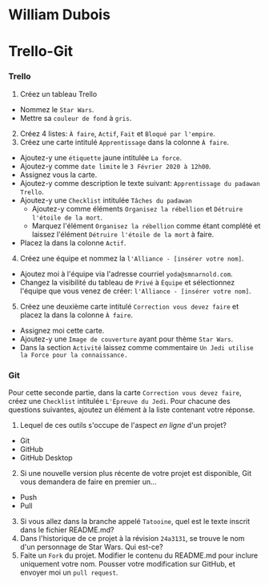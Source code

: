 # William Dubois

# Trello-Git

### Trello
1. Créez un tableau Trello
  * Nommez le `Star Wars`.
  * Mettre sa `couleur de fond` à `gris`.
2. Créez 4 listes: `À faire`, `Actif`, `Fait` et `Bloqué par l'empire`.
3. Créez une carte intitulé `Apprentissage` dans la colonne `À faire`. 
  * Ajoutez-y une `étiquette` jaune intitulée `La force`.
  * Ajoutez-y comme `date limite` le `3 Février 2020 à 12h00`.
  * Assignez vous la carte.
  * Ajoutez-y comme description le texte suivant: `Apprentissage du padawan Trello`.
  * Ajoutez-y une `Checklist` intitulée `Tâches du padawan`
    * Ajoutez-y comme éléments `Organisez la rébellion` et `Détruire l'étoile de la mort`. 
    * Marquez l'élément `Organisez la rébellion` comme étant complété et laissez l'élément `Détruire l'étoile de la mort` à faire. 
  * Placez la dans la colonne `Actif`.
4. Créez une équipe et nommez la `l'Alliance - [insérer votre nom]`.
  * Ajoutez moi à l'équipe via l'adresse courriel `yoda@smnarnold.com`.
  * Changez la visibilité du tableau de `Privé` à `Équipe` et sélectionnez l'équipe que vous venez de créer: `l'Alliance - [insérer votre nom]`.
5. Créez une deuxième carte intitulé `Correction vous devez faire` et placez la dans la colonne `À faire`.
  * Assignez moi cette carte.
  * Ajoutez-y une `Image de couverture` ayant pour thème `Star Wars`.
  * Dans la section `Activité` laissez comme commentaire `Un Jedi utilise la Force pour la connaissance.`
  
### Git
Pour cette seconde partie, dans la carte `Correction vous devez faire`, créez une `Checklist` intitulée `L'Épreuve du Jedi`. Pour chacune des questions suivantes, ajoutez un élément à la liste contenant votre réponse.

1. Lequel de ces outils s'occupe de l'aspect *en ligne* d'un projet?
- Git
- GitHub
- GitHub Desktop
2. Si une nouvelle version plus récente de votre projet est disponible, Git vous demandera de faire en premier un...
- Push
- Pull
3. Si vous allez dans la branche appelé `Tatooine`, quel est le texte inscrit dans le fichier README.md?
4. Dans l'historique de ce projet à la révision `24a3131`, se trouve le nom d'un personnage de Star Wars. Qui est-ce?
5. Faite un `Fork` du projet. Modifier le contenu du README.md pour inclure uniquement votre nom. Pousser votre modification sur GitHub, et envoyer moi un `pull request`.
